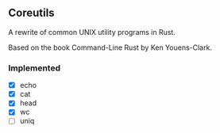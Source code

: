 ## Coreutils

A rewrite of common UNIX utility programs in Rust.

Based on the book Command-Line Rust by Ken Youens-Clark.

### Implemented

- [x] echo
- [x] cat
- [x] head
- [x] wc
- [ ] uniq
